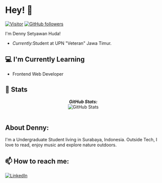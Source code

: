 <h1>Hey! 👋</h1>

[![Visitor](https://visitor-badge.laobi.icu/badge?page_id=dennyshuda)](https://github.com/dennyshuda) [![GitHub followers](https://img.shields.io/github/followers/dennyshuda.svg?style=social&label=Follow)](https://github.com/dennyshuda?tab=followers)

I'm Denny Setyawan Huda!

- <i>Currently:</i>Student at UPN "Veteran" Jawa Timur.

<h2>💻 I'm Currently Learning</h2>

- Frontend Web Developer

<h2>👀 Stats</h2>

<div>
  <p align="center">
  <b><em>GitHub Stats:</em></b> <br/>
    <img src="https://github-readme-streak-stats.herokuapp.com/?user=dennyshuda" alt="GitHub Stats" /> <br/><br>
</div>

<h2> About Denny:</h2>

I'm a Undergraduate Student living in Surabaya, Indonesia. Outside Tech, I love to read, enjoy music and explore nature outdoors.

<h2>📫 How to reach me:</h2>

<a href="https://www.linkedin.com/in/dennyshuda/">![LinkedIn](https://img.shields.io/badge/LinkedIn-0077B5?style=for-the-badge&logo=linkedin&logoColor=white)</a>
